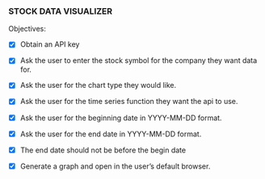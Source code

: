 ### STOCK DATA VISUALIZER

Objectives:
- [X] Obtain an API key

- [X] Ask the user to enter the stock symbol for the company they want data for.
- [X] Ask the user for the chart type they would like.
- [X] Ask the user for the time series function they want the api to use.
- [X] Ask the user for the beginning date in YYYY-MM-DD format.
- [X] Ask the user for the end date in YYYY-MM-DD format.
- [X] The end date should not be before the begin date
- [X] Generate a graph and open in the user’s default browser.
